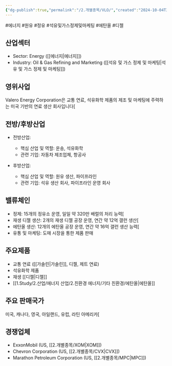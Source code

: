 ```yaml
---
{"dg-publish":true,"permalink":"/2.개별종목/VLO/","created":"2024-10-04T22:01:36.223+09:00","updated":"2025-07-29T21:37:05.353+09:00"}
---
```


#에너지 #원유 #정유 #석유및가스정제및마케팅 #에탄올 #디젤 

## 산업섹터

- Sector: Energy ([[에너지\|에너지]])
- Industry: Oil & Gas Refining and Marketing ([[석유 및 가스 정제 및 마케팅\|석유 및 가스 정제 및 마케팅]])

## 영위사업

Valero Energy Corporation은 교통 연료, 석유화학 제품의 제조 및 마케팅에 주력하는 미국 기반의 연료 생산 회사입니다[

## 전방/후방산업

- 전방산업:
    
    - 핵심 산업 및 역할: 운송, 석유화학
    - 관련 기업: 자동차 제조업체, 항공사
      
- 후방산업:
    
    - 핵심 산업 및 역할: 원유 생산, 파이프라인
    - 관련 기업: 석유 생산 회사, 파이프라인 운영 회사
## 밸류체인

- 정제: 15개의 정유소 운영, 일일 약 320만 배럴의 처리 능력[
- 재생 디젤 생산: 2개의 재생 디젤 공장 운영, 연간 약 12억 갤런 생산[
- 에탄올 생산: 12개의 에탄올 공장 운영, 연간 약 16억 갤런 생산 능력[
- 유통 및 마케팅: 도매 시장을 통한 제품 판매

## 주요제품

- 교통 연료 ([[가솔린\|가솔린]], 디젤, 제트 연료)
- 석유화학 제품
- 재생 [[디젤\|디젤]]
- [[1.Study/2.산업/에너지 산업/2.친환경 에너지/기타 친환경/에탄올\|에탄올]]

## 주요 판매국가

미국, 캐나다, 영국, 아일랜드, 유럽, 라틴 아메리카[

## 경쟁업체

- ExxonMobil (US, [[2.개별종목/XOM\|XOM]])
- Chevron Corporation (US, [[2.개별종목/CVX\|CVX]])
- Marathon Petroleum Corporation (US, [[2.개별종목/MPC\|MPC]])